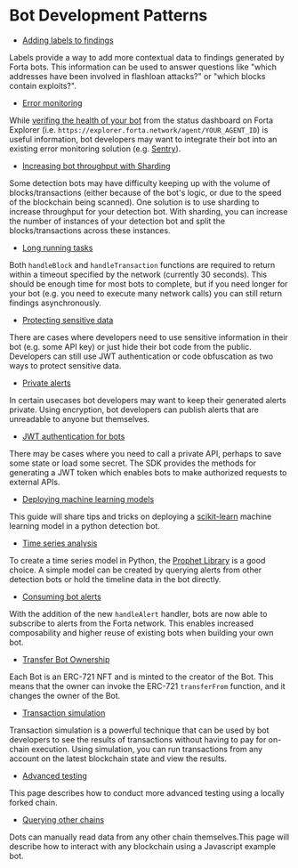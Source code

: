 # Bot Development Patterns

- [Adding labels to findings](https://docs.forta.network/en/latest/labels/)

Labels provide a way to add more contextual data to findings generated by Forta bots. This information can be used to answer questions like "which addresses have been involved in flashloan attacks?" or "which blocks contain exploits?". 

- [Error monitoring](https://docs.forta.network/en/latest/error-monitoring/)

While [verifing the health of your bot](https://docs.forta.network/en/latest/maintaining/#verifying-bot-health) from the status dashboard on Forta Explorer (i.e. `https://explorer.forta.network/agent/YOUR_AGENT_ID`) is useful information, bot developers may want to integrate their bot into an existing error monitoring solution (e.g. [Sentry](https://sentry.io/)).

- [Increasing bot throughput with Sharding](https://docs.forta.network/en/latest/sharding/)

Some detection bots may have difficulty keeping up with the volume of blocks/transactions (either because of the bot's logic, or due to the speed of the blockchain being scanned). One solution is to use sharding to increase throughput for your detection bot. With sharding, you can increase the number of instances of your detection bot and split the blocks/transactions across these instances.

- [Long running tasks](https://docs.forta.network/en/latest/long-running-tasks/)

Both `handleBlock` and `handleTransaction` functions are required to return within a timeout specified by the network (currently 30 seconds). This should be enough time for most bots to complete, but if you need longer for your bot (e.g. you need to execute many network calls) you can still return findings asynchronously.

- [Protecting sensitive data](https://docs.forta.network/en/latest/sensitive-data/)

There are cases where developers need to use sensitive information in their bot (e.g. some API key) or just hide their bot code from the public. Developers can still use JWT authentication or code obfuscation as two ways to protect sensitive data.

- [Private alerts](https://docs.forta.network/en/latest/private-alerts/)

In certain usecases bot developers may want to keep their generated alerts private. Using encryption, bot developers can publish alerts that are unreadable to anyone but themselves.

- [JWT authentication for bots](https://docs.forta.network/en/latest/jwt-auth/)

There may be cases where you need to call a private API, perhaps to save some state or load some secret. The SDK provides the methods for generating a JWT token which enables bots to make authorized requests to external APIs.

- [Deploying machine learning models](https://docs.forta.network/en/latest/deploying-ml-models/)

This guide will share tips and tricks on deploying a [scikit-learn](https://scikit-learn.org/stable/index.html) machine learning model in a python detection bot.

- [Time series analysis](https://docs.forta.network/en/latest/time-series-analysis/)

To create a time series model in Python, the [Prophet Library](https://facebook.github.io/prophet/docs/quick_start.html) is a good choice. A simple model can be created by querying alerts from other detection bots or hold the timeline data in the bot directly.

- [Consuming bot alerts](https://docs.forta.network/en/latest/handle-alert/)

With the addition of the new `handleAlert` handler, bots are now able to subscribe to alerts from the Forta network. This enables increased composability and higher reuse of existing bots when building your own bot.

- [Transfer Bot Ownership](https://docs.forta.network/en/latest/bot-transfer-ownership/)

Each Bot is an ERC-721 NFT and is minted to the creator of the Bot. This means that the owner can invoke the ERC-721 `transferFrom` function, and it changes the owner of the Bot.

- [Transaction simulation](https://docs.forta.network/en/latest/tx-simulation/)

Transaction simulation is a powerful technique that can be used by bot developers to see the results of transactions without having to pay for on-chain execution. Using simulation, you can run transactions from any account on the latest blockchain state and view the results.

- [Advanced testing](https://docs.forta.network/en/latest/advanced-testing/)

This page describes how to conduct more advanced testing using a locally forked chain.

- [Querying other chains](https://docs.forta.network/en/latest/querying-chains/)

Dots can manually read data from any other chain themselves.This page will describe how to interact with any blockchain using a Javascript example bot. 